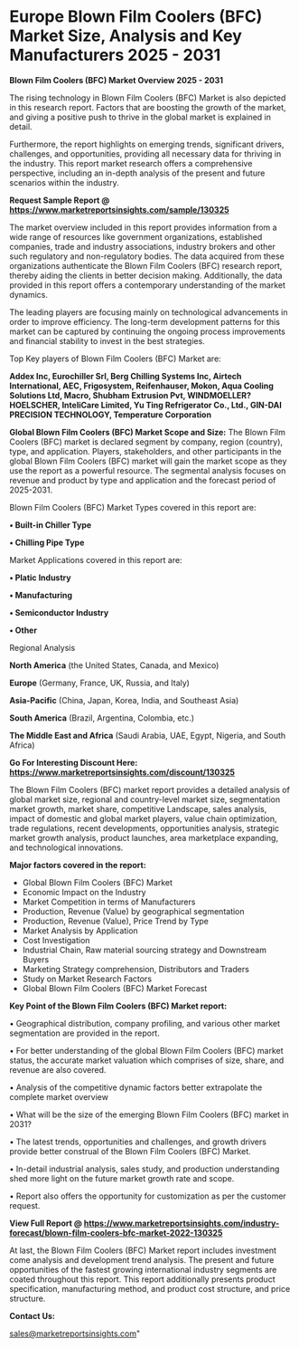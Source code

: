 # Europe Blown Film Coolers  (BFC) Market Size, Analysis and Key Manufacturers 2025 - 2031

<Strong> Blown Film Coolers  (BFC) Market Overview 2025 - 2031</strong>

The rising technology in Blown Film Coolers  (BFC) Market is also depicted in this research report. Factors that are boosting the growth of the market, and giving a positive push to thrive in the global market is explained in detail.

Furthermore, the report highlights on emerging trends, significant drivers, challenges, and opportunities, providing all necessary data for thriving in the industry. This report market research offers a comprehensive perspective, including an in-depth analysis of the present and future scenarios within the industry.

<strong>Request Sample Report @ <a href=https://www.marketreportsinsights.com/sample/130325>https://www.marketreportsinsights.com/sample/130325</a></strong>

The market overview included in this report provides information from a wide range of resources like government organizations, established companies, trade and industry associations, industry brokers and other such regulatory and non-regulatory bodies. The data acquired from these organizations authenticate the Blown Film Coolers  (BFC) research report, thereby aiding the clients in better decision making. Additionally, the data provided in this report offers a contemporary understanding of the market dynamics.

The leading players are focusing mainly on technological advancements in order to improve efficiency. The long-term development patterns for this market can be captured by continuing the ongoing process improvements and financial stability to invest in the best strategies.

Top Key players of Blown Film Coolers  (BFC) Market are:

<strong>Addex Inc, Eurochiller Srl, Berg Chilling Systems Inc, Airtech International, AEC, Frigosystem, Reifenhauser, Mokon, Aqua Cooling Solutions Ltd, Macro, Shubham Extrusion Pvt, WINDMOELLER?HOELSCHER, InteliCare Limited, Yu Ting Refrigerator Co., Ltd., GIN-DAI PRECISION TECHNOLOGY, Temperature Corporation</strong>

<strong><b>Global Blown Film Coolers  (BFC) Market Scope and Size:</b></strong>
The Blown Film Coolers  (BFC) market is declared segment by company, region (country), type, and application. Players, stakeholders, and other participants in the global Blown Film Coolers  (BFC) market will gain the market scope as they use the report as a powerful resource. The segmental analysis focuses on revenue and product by type and application and the forecast period of 2025-2031.

Blown Film Coolers  (BFC) Market Types covered in this report are:

<strong>• Built-in Chiller Type

• Chilling Pipe Type</strong>

Market Applications covered in this report are:

<strong>• Platic Industry

• Manufacturing

• Semiconductor Industry

• Other</strong> 

Regional Analysis

<strong>North America</strong> (the United States, Canada, and Mexico)

<strong>Europe</strong> (Germany, France, UK, Russia, and Italy)

<strong>Asia-Pacific</strong> (China, Japan, Korea, India, and Southeast Asia)

<strong>South America</strong> (Brazil, Argentina, Colombia, etc.)

<strong>The Middle East and Africa</strong> (Saudi Arabia, UAE, Egypt, Nigeria, and South Africa)

<strong>Go For Interesting Discount Here: <a href=https://www.marketreportsinsights.com/discount/130325>https://www.marketreportsinsights.com/discount/130325</a></strong>

The Blown Film Coolers  (BFC) market report provides a detailed analysis of global market size, regional and country-level market size, segmentation market growth, market share, competitive Landscape, sales analysis, impact of domestic and global market players, value chain optimization, trade regulations, recent developments, opportunities analysis, strategic market growth analysis, product launches, area marketplace expanding, and technological innovations.

<strong><b>Major factors covered in the report:</b></strong>
<ul>
  <li>Global Blown Film Coolers  (BFC) Market </li>
  <li>Economic Impact on the Industry</li>
  <li>Market Competition in terms of Manufacturers</li>
  <li>Production, Revenue (Value) by geographical segmentation</li>
  <li>Production, Revenue (Value), Price Trend by Type</li>
  <li>Market Analysis by Application</li>
  <li>Cost Investigation</li>
  <li>Industrial Chain, Raw material sourcing strategy and Downstream Buyers</li>
  <li>Marketing Strategy comprehension, Distributors and Traders</li>
  <li>Study on Market Research Factors</li>
  <li>Global Blown Film Coolers  (BFC) Market Forecast</li>
</ul>

<strong><b>Key Point of the Blown Film Coolers  (BFC) Market report:</b></strong>

• Geographical distribution, company profiling, and various other market segmentation are provided in the report.

• For better understanding of the global Blown Film Coolers  (BFC) market status, the accurate market valuation which comprises of size, share, and revenue are also covered.

• Analysis of the competitive dynamic factors better extrapolate the complete market overview

• What will be the size of the emerging Blown Film Coolers  (BFC) market in 2031?

• The latest trends, opportunities and challenges, and growth drivers provide better construal of the Blown Film Coolers  (BFC) Market.

• In-detail industrial analysis, sales study, and production understanding shed more light on the future market growth rate and scope.

• Report also offers the opportunity for customization as per the customer request.

<strong><b>View Full Report @ <a href=https://www.marketreportsinsights.com/industry-forecast/blown-film-coolers-bfc-market-2022-130325>https://www.marketreportsinsights.com/industry-forecast/blown-film-coolers-bfc-market-2022-130325</a></b></strong>


At last, the Blown Film Coolers  (BFC) Market report includes investment come analysis and development trend analysis. The present and future opportunities of the fastest growing international industry segments are coated throughout this report. This report additionally presents product specification, manufacturing method, and product cost structure, and price structure.

<strong>Contact Us:</strong>

sales@marketreportsinsights.com"
